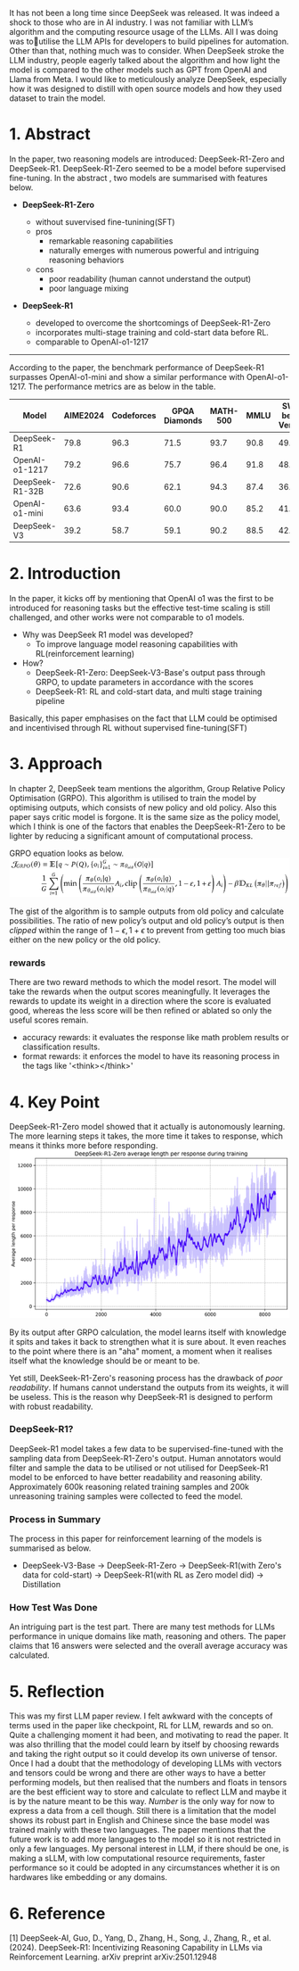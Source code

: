 It has not been a long time since DeepSeek was released. It was indeed a shock to those who are in AI industry.
I was not familiar with LLM’s algorithm and the computing resource usage of the LLMs. All I was doing was toutilise the LLM APIs for developers to build pipelines for automation. Other than that, nothing much was to consider.
When DeepSeek stroke the LLM industry, people eagerly talked about the algorithm and how light the model is compared to the other models such as GPT from OpenAI and Llama from Meta.
I would like to meticulously analyze DeepSeek, especially how it was designed to distill with open source models and how they used dataset to train the model.

# 1. Abstract
In the paper, two reasoning models are introduced: DeepSeek-R1-Zero and DeepSeek-R1. DeepSeek-R1-Zero seemed to be a model before supervised fine-tuning.
In the abstract , two models are summarised with features below.
- **DeepSeek-R1-Zero**
    - without suvervised fine-tunining(SFT)
    - pros
        - remarkable reasoning capabilities
        - naturally emerges with numerous powerful and intriguing reasoning behaviors
    - cons
        - poor readability (human cannot understand the output)
        - poor language mixing

- **DeepSeek-R1**
    - developed to overcome the shortcomings of DeepSeek-R1-Zero        
    - incorporates multi-stage training and cold-start data before RL.
    - comparable to OpenAI-o1-1217
---
According to the paper, the benchmark performance of DeepSeek-R1 surpasses OpenAI-o1-mini and show a similar performance with OpenAI-o1-1217. The performance metrics are as below in the table.

| Model           | AIME2024 | Codeforces | GPQA Diamonds | MATH-500 | MMLU | SWE-bench Verified |
| --------------- | -------- | ---------- | ------------- | -------- | ---- | ------------------ |
| DeepSeek-R1     | 79.8     | 96.3       | 71.5          | 93.7     | 90.8 | 49.2               |
| OpenAI-o1-1217  | 79.2     | 96.6       | 75.7          | 96.4     | 91.8 | 48.9               |
| DeepSeek-R1-32B | 72.6     | 90.6       | 62.1          | 94.3     | 87.4 | 36.8               |
| OpenAI-o1-mini  | 63.6     | 93.4       | 60.0          | 90.0     | 85.2 | 41.6               |
| DeepSeek-V3     | 39.2     | 58.7       | 59.1          | 90.2     | 88.5 | 42.0               |

# 2. Introduction
In the paper, it kicks off by mentioning that OpenAI o1 was the first to be introduced for reasoning tasks but the effective test-time scaling is still challenged, and other works were not comparable to o1 models.
- Why was DeepSeek R1 model was developed?
    - To improve language model reasoning capabilities with RL(reinforcement learning)
- How?
    - DeepSeek-R1-Zero: DeepSeek-V3-Base's output pass through GRPO, to update parameters in accordance with the scores
    - DeepSeek-R1: RL and cold-start data, and multi stage training pipeline

Basically, this paper emphasises on the fact that LLM could be optimised and incentivised through RL without supervised fine-tuning(SFT)

# 3. Approach
In chapter 2, DeepSeek team mentions the algorithm, Group Relative Policy Optimisation (GRPO). This algorithm is utilised to train the model by optimising outputs, which consists of new policy and old policy. Also this paper says critic model is forgone. It is the same size as the policy model, which I think is one of the factors that enables the DeepSeek-R1-Zero to be lighter by reducing a significant amount of computational process.

GRPO equation looks as below.
![](./images/grpo.png)

The gist of the algorithm is to sample outputs from old policy and calculate possibilities. The ratio of new policy’s output and old policy’s output is then _clipped_ within the range of $1 - \epsilon, 1+\epsilon$
to prevent from getting too much bias either on the new policy or the old policy.
### rewards
There are two reward methods to which the model resort. The model will take the rewards when the output scores meaningfully. It leverages the rewards to update its weight in a direction where the score is evaluated good, whereas the less score will be then refined or ablated so only the useful scores remain.
- accuracy rewards: it evaluates the response like math problem results or classification results.
- format rewards: it enforces the model to have its reasoning process in the tags like '\<think>\</think>'

# 4. Key Point
DeepSeek-R1-Zero model showed that it actually is autonomously learning. The more learning steps it takes, the more time it takes to response, which means it thinks more before responding.
![](./images/response_length.png)

By its output after GRPO calculation, the model learns itself with knowledge it spits and takes it back to strengthen what it is sure about. It even reaches to the point where there is an "aha" moment, a moment when it realises itself what the knowledge should be or meant to be.

Yet still, DeekSeek-R1-Zero's reasoning process has the drawback of *poor readability*. If humans cannot understand the outputs from its weights, it will be useless. This is the reason why DeepSeek-R1 is designed to perform with robust readability.

### DeepSeek-R1?
DeepSeek-R1 model takes a few data to be supervised-fine-tuned with the sampling data from DeepSeek-R1-Zero's output. Human annotators would filter and sample the data to be utilised or not utilised for DeepSeek-R1 model to be enforced to have better readability and reasoning ability. Approximately 600k reasoning related training samples and 200k unreasoning training samples were collected to feed the model.

### Process in Summary
The process in this paper for reinforcement learning of the models is summarised as below.

* DeepSeek-V3-Base -> DeepSeek-R1-Zero -> DeepSeek-R1(with Zero's data for cold-start) -> DeepSeek-R1(with RL as Zero model did) -> Distillation

### How Test Was Done
An intriguing part is the test part. There are many test methods for LLMs performance in unique domains like math, reasoning and others. The paper claims that 16 answers were selected and the overall average accuracy was calculated.

# 5. Reflection
This was my first LLM paper review. I felt awkward with the concepts of terms used in the paper like checkpoint, RL for LLM, rewards and so on. Quite a challenging moment it had been, and motivating to read the paper.
It was also thrilling that the model could learn by itself by choosing rewards and taking the right output so it could develop its own universe of tensor.
Once I had a doubt that the methodology of developing LLMs with vectors and tensors could be wrong and there are other ways to have a better performing models, but then realised that the numbers and floats in tensors are the best efficient way to store and calculate to reflect LLM and maybe it is by the nature meant to be this way. *Number* is the only way for now to express a data from a cell though.
Still there is a limitation that the model shows its robust part in English and Chinese since the base model was trained mainly with these two languages. The paper mentions that the future work is to add more languages to the model so it is not restricted in only a few languages.
My personal interest in LLM, if there should be one, is making a sLLM, with low computational resource requirements, faster performance so it could be adopted in any circumstances whether it is on hardwares like embedding or any domains.

# 6. Reference
[1] DeepSeek-AI, Guo, D., Yang, D., Zhang, H., Song, J., Zhang, R., et al. (2024). DeepSeek-R1: Incentivizing Reasoning Capability in LLMs via Reinforcement Learning. arXiv preprint arXiv:2501.12948